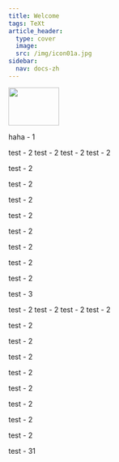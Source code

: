 ```yaml
---
title: Welcome
tags: TeXt
article_header:
  type: cover
  image:
  src: /img/icon01a.jpg
sidebar:
  nav: docs-zh
---
```

<img src="https://FallingSnow2020.github.io/img/icon01a.jpg" width="100" height="75">

haha - 1



test - 2
test - 2
test - 2
test - 2


test - 2


test - 2




test - 2



test - 2



test - 2





test - 2




test - 2



test - 2

test - 3 

test - 2
test - 2
test - 2
test - 2


test - 2


test - 2




test - 2



test - 2



test - 2





test - 2




test - 2



test - 2

test - 31 